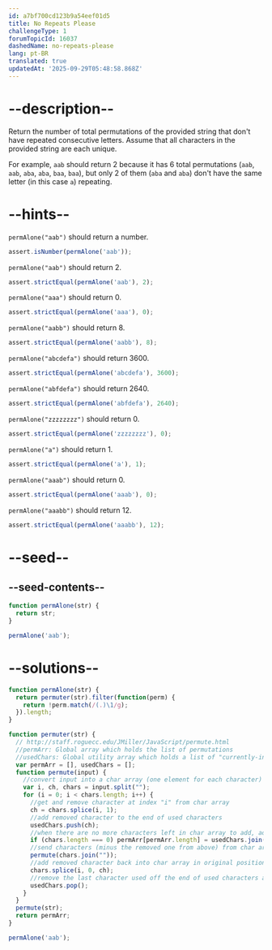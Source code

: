 ```yaml
---
id: a7bf700cd123b9a54eef01d5
title: No Repeats Please
challengeType: 1
forumTopicId: 16037
dashedName: no-repeats-please
lang: pt-BR
translated: true
updatedAt: '2025-09-29T05:48:58.868Z'
---
```


# --description--

Return the number of total permutations of the provided string that don't have repeated consecutive letters. Assume that all characters in the provided string are each unique.

For example, `aab` should return 2 because it has 6 total permutations (`aab`, `aab`, `aba`, `aba`, `baa`, `baa`), but only 2 of them (`aba` and `aba`) don't have the same letter (in this case `a`) repeating.

# --hints--

`permAlone("aab")` should return a number.

```js
assert.isNumber(permAlone('aab'));
```

`permAlone("aab")` should return 2.

```js
assert.strictEqual(permAlone('aab'), 2);
```

`permAlone("aaa")` should return 0.

```js
assert.strictEqual(permAlone('aaa'), 0);
```

`permAlone("aabb")` should return 8.

```js
assert.strictEqual(permAlone('aabb'), 8);
```

`permAlone("abcdefa")` should return 3600.

```js
assert.strictEqual(permAlone('abcdefa'), 3600);
```

`permAlone("abfdefa")` should return 2640.

```js
assert.strictEqual(permAlone('abfdefa'), 2640);
```

`permAlone("zzzzzzzz")` should return 0.

```js
assert.strictEqual(permAlone('zzzzzzzz'), 0);
```

`permAlone("a")` should return 1.

```js
assert.strictEqual(permAlone('a'), 1);
```

`permAlone("aaab")` should return 0.

```js
assert.strictEqual(permAlone('aaab'), 0);
```

`permAlone("aaabb")` should return 12.

```js
assert.strictEqual(permAlone('aaabb'), 12);
```

# --seed--

## --seed-contents--

```js
function permAlone(str) {
  return str;
}

permAlone('aab');
```

# --solutions--

```js
function permAlone(str) {
  return permuter(str).filter(function(perm) {
    return !perm.match(/(.)\1/g);
  }).length;
}

function permuter(str) {
  // http://staff.roguecc.edu/JMiller/JavaScript/permute.html
  //permArr: Global array which holds the list of permutations
  //usedChars: Global utility array which holds a list of "currently-in-use" characters
  var permArr = [], usedChars = [];
  function permute(input) {
    //convert input into a char array (one element for each character)
    var i, ch, chars = input.split("");
    for (i = 0; i < chars.length; i++) {
      //get and remove character at index "i" from char array
      ch = chars.splice(i, 1);
      //add removed character to the end of used characters
      usedChars.push(ch);
      //when there are no more characters left in char array to add, add used chars to list of permutations
      if (chars.length === 0) permArr[permArr.length] = usedChars.join("");
      //send characters (minus the removed one from above) from char array to be permuted
      permute(chars.join(""));
      //add removed character back into char array in original position
      chars.splice(i, 0, ch);
      //remove the last character used off the end of used characters array
      usedChars.pop();
    }
  }
  permute(str);
  return permArr;
}

permAlone('aab');
```
